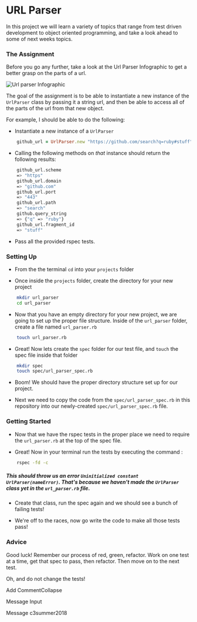 # URL Parser
In this project we will learn a variety of topics that range from test driven development to object oriented programming, and take a look ahead to some of next weeks topics.

### The Assignment
Before you go any further, take a look at the Url Parser Infographic to get a better grasp on the parts of a url.

![Url parser Infographic](./url_infographic.png)

The goal of the assignment is to be able to instantiate a new instance of the `UrlParser` class by passing it a string url, and then be able to access all of the parts of the url from that new object.

For example, I should be able to do the following:

- Instantiate a new instance of a `UrlParser`
```ruby
    github_url = UrlParser.new "https://github.com/search?q=ruby#stuff"
```
- Calling the following methods on _that_ instance should return the following results:
```bash
    github_url.scheme
    => "https"
    github_url.domain
    => "github.com"
    github_url.port
    => "443"
    github_url.path
    => "search"
    github.query_string
    => {"q" => "ruby"}
    github_url.fragment_id
    => "stuff"
```
- Pass all the provided rspec tests.

### Setting Up
- From the the terminal `cd` into your `projects` folder

- Once inside the `projects` folder, create the directory for your new project
```bash
    mkdir url_parser
    cd url_parser
```
- Now that you have an empty directory for your new project, we are going to set up the proper file structure. Inside of the `url_parser` folder, create a file named `url_parser.rb`
```bash
    touch url_parser.rb
```
- Great! Now lets create the `spec` folder for our test file, and `touch` the spec file inside that folder
```bash
    mkdir spec
    touch spec/url_parser_spec.rb
```

- Boom! We should have the proper directory structure set up for our project.

- Next we need to copy the code from the `spec/url_parser_spec.rb` in this repository into our newly-created `spec/url_parser_spec.rb` file.

### Getting Started

- Now that we have the rspec tests in the proper place we need to require the
`url_parser.rb` at the top of the spec file.

- Great! Now in your terminal run the tests by executing the command :
```bash
    rspec -fd -c
```
##### This should throw us an error `Uninitialized constant UrlParser(nameError)`. That's because we haven't made the `UrlParser` class yet in the `url_parser.rb` file.

- Create that class, run the spec again and we should see a bunch of failing tests!

- We're off to the races, now go write the code to make all those tests pass!  



### Advice
Good luck! Remember our process of red, green, refactor. Work on one test at a time,
get that spec to pass, then refactor. Then move on to the next test.

Oh, and do not change the tests!


Add CommentCollapse 

Message Input


Message c3summer2018